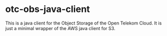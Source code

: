 # otc-obs-java-client
This is a java client for the Object Storage of the Open Telekom Cloud. It is just a minimal wrapper of the AWS java client for S3.
